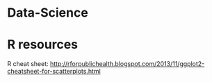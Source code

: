 Data-Science
============

# R resources

R cheat sheet: http://rforpublichealth.blogspot.com/2013/11/ggplot2-cheatsheet-for-scatterplots.html

